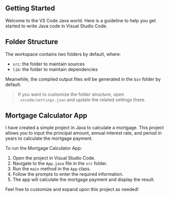 ## Getting Started

Welcome to the VS Code Java world. Here is a guideline to help you get started to write Java code in Visual Studio Code.

## Folder Structure

The workspace contains two folders by default, where:

- `src`: the folder to maintain sources
- `lib`: the folder to maintain dependencies

Meanwhile, the compiled output files will be generated in the `bin` folder by default.

> If you want to customize the folder structure, open `.vscode/settings.json` and update the related settings there.

## Mortgage Calculator App

I have created a simple project in Java to calculate a mortgage. This project allows you to input the principal amount, annual interest rate, and period in years to calculate the mortgage payment.

To run the Mortgage Calculator App:
1. Open the project in Visual Studio Code.
2. Navigate to the `App.java` file in the `src` folder.
3. Run the `main` method in the `App` class.
4. Follow the prompts to enter the required information.
5. The app will calculate the mortgage payment and display the result.

Feel free to customize and expand upon this project as needed!
